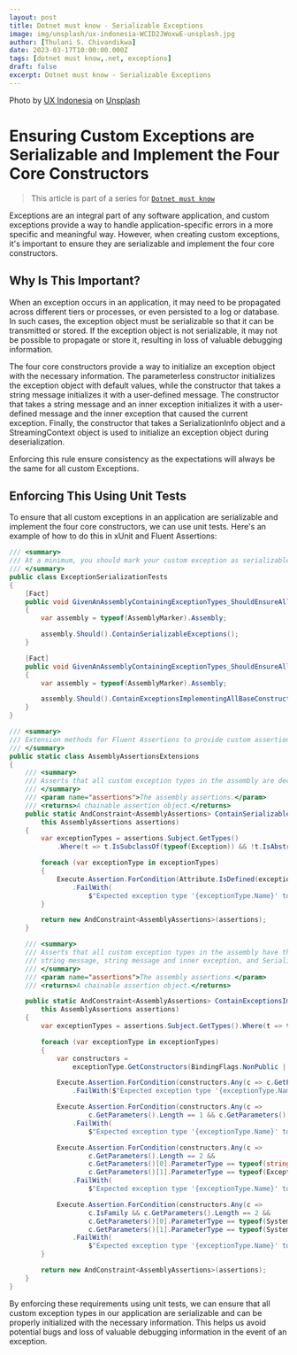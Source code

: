 ```yaml
---
layout: post
title: Dotnet must know - Serializable Exceptions
image: img/unsplash/ux-indonesia-WCID2JWoxwE-unsplash.jpg
author: [Thulani S. Chivandikwa]
date: 2023-03-17T10:00:00.000Z
tags: [dotnet must know,.net, exceptions]
draft: false
excerpt: Dotnet must know - Serializable Exceptions
---
```


Photo by <a href="https://unsplash.com/@uxindo?utm_source=unsplash&utm_medium=referral&utm_content=creditCopyText">UX Indonesia</a> on <a href="https://unsplash.com/photos/WCID2JWoxwE?utm_source=unsplash&utm_medium=referral&utm_content=creditCopyText">Unsplash</a>

# Ensuring Custom Exceptions are Serializable and Implement the Four Core Constructors

> This article is part of a series for [`Dotnet must know`](https://www.drunkonmonads.com/tags/dotnet-must-know/)

Exceptions are an integral part of any software application, and custom exceptions provide a way to handle application-specific errors in a more specific and meaningful way. However, when creating custom exceptions, it's important to ensure they are serializable and implement the four core constructors.

## Why Is This Important?

When an exception occurs in an application, it may need to be propagated across different tiers or processes, or even persisted to a log or database. In such cases, the exception object must be serializable so that it can be transmitted or stored. If the exception object is not serializable, it may not be possible to propagate or store it, resulting in loss of valuable debugging information.

The four core constructors provide a way to initialize an exception object with the necessary information. The parameterless constructor initializes the exception object with default values, while the constructor that takes a string message initializes it with a user-defined message. The constructor that takes a string message and an inner exception initializes it with a user-defined message and the inner exception that caused the current exception. Finally, the constructor that takes a SerializationInfo object and a StreamingContext object is used to initialize an exception object during deserialization.

Enforcing this rule ensure consistency as the expectations will always be the same for all custom Exceptions.

## Enforcing This Using Unit Tests

To ensure that all custom exceptions in an application are serializable and implement the four core constructors, we can use unit tests. Here's an example of how to do this in xUnit and Fluent Assertions:

```csharp
/// <summary>
/// At a minimum, you should mark your custom exception as serializable and implement the four basic constructors
/// </summary>
public class ExceptionSerializationTests
{
    [Fact]
    public void GivenAnAssemblyContainingExceptionTypes_ShouldEnsureAllExceptionTypesAreSerializable()
    {
        var assembly = typeof(AssemblyMarker).Assembly;

        assembly.Should().ContainSerializableExceptions();
    }

    [Fact]
    public void GivenAnAssemblyContainingExceptionTypes_ShouldEnsureAllExceptionTypesHaveTheFourBasicConstructors()
    {
        var assembly = typeof(AssemblyMarker).Assembly;

        assembly.Should().ContainExceptionsImplementingAllBaseConstructors();
    }
}
```

```csharp
/// <summary>
/// Extension methods for Fluent Assertions to provide custom assertions for the Assembly type.
/// </summary>
public static class AssemblyAssertionsExtensions
{
    /// <summary>
    /// Asserts that all custom exception types in the assembly are decorated with the Serializable attribute.
    /// </summary>
    /// <param name="assertions">The assembly assertions.</param>
    /// <returns>A chainable assertion object.</returns>
    public static AndConstraint<AssemblyAssertions> ContainSerializableExceptions(
        this AssemblyAssertions assertions)
    {
        var exceptionTypes = assertions.Subject.GetTypes()
            .Where(t => t.IsSubclassOf(typeof(Exception)) && !t.IsAbstract);

        foreach (var exceptionType in exceptionTypes)
        {
            Execute.Assertion.ForCondition(Attribute.IsDefined(exceptionType, typeof(SerializableAttribute)))
                .FailWith(
                    $"Expected exception type '{exceptionType.Name}' to be decorated with SerializableAttribute.");
        }

        return new AndConstraint<AssemblyAssertions>(assertions);
    }

    /// <summary>
    /// Asserts that all custom exception types in the assembly have the four basic constructors: parameterless,
    /// string message, string message and inner exception, and SerializationInfo and StreamingContext.
    /// </summary>
    /// <param name="assertions">The assembly assertions.</param>
    /// <returns>A chainable assertion object.</returns>

    public static AndConstraint<AssemblyAssertions> ContainExceptionsImplementingAllBaseConstructors(
        this AssemblyAssertions assertions)
    {
        var exceptionTypes = assertions.Subject.GetTypes().Where(t => typeof(Exception).IsAssignableFrom(t));

        foreach (var exceptionType in exceptionTypes)
        {
            var constructors =
                exceptionType.GetConstructors(BindingFlags.NonPublic | BindingFlags.Instance | BindingFlags.Public);

            Execute.Assertion.ForCondition(constructors.Any(c => c.GetParameters().Length == 0))
                .FailWith($"Expected exception type '{exceptionType.Name}' to have a parameterless constructor.");

            Execute.Assertion.ForCondition(constructors.Any(c =>
                    c.GetParameters().Length == 1 && c.GetParameters()[0].ParameterType == typeof(string)))
                .FailWith(
                    $"Expected exception type '{exceptionType.Name}' to have a constructor that takes a string message.");

            Execute.Assertion.ForCondition(constructors.Any(c =>
                    c.GetParameters().Length == 2 &&
                    c.GetParameters()[0].ParameterType == typeof(string) &&
                    c.GetParameters()[1].ParameterType == typeof(Exception)))
                .FailWith(
                    $"Expected exception type '{exceptionType.Name}' to have a constructor that takes a string message and an inner exception.");

            Execute.Assertion.ForCondition(constructors.Any(c =>
                    c.IsFamily && c.GetParameters().Length == 2 &&
                    c.GetParameters()[0].ParameterType == typeof(System.Runtime.Serialization.SerializationInfo) &&
                    c.GetParameters()[1].ParameterType == typeof(System.Runtime.Serialization.StreamingContext)))
                .FailWith(
                    $"Expected exception type '{exceptionType.Name}' to have a protected constructor that takes a SerializationInfo object and a StreamingContext object.");
        }

        return new AndConstraint<AssemblyAssertions>(assertions);
    }
}
```

By enforcing these requirements using unit tests, we can ensure that all custom exception types in our application are serializable and can be properly initialized with the necessary information. This helps us avoid potential bugs and loss of valuable debugging information in the event of an exception.
